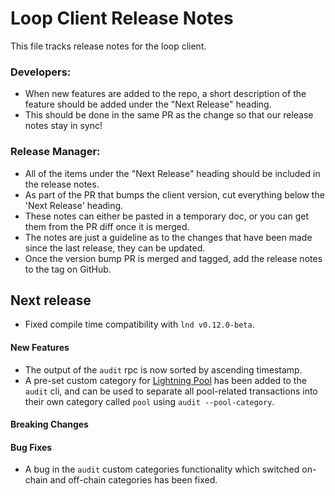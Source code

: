 # Loop Client Release Notes
This file tracks release notes for the loop client. 

### Developers: 
* When new features are added to the repo, a short description of the feature should be added under the "Next Release" heading.
* This should be done in the same PR as the change so that our release notes stay in sync!

### Release Manager: 
* All of the items under the "Next Release" heading should be included in the release notes.
* As part of the PR that bumps the client version, cut everything below the 'Next Release' heading. 
* These notes can either be pasted in a temporary doc, or you can get them from the PR diff once it is merged. 
* The notes are just a guideline as to the changes that have been made since the last release, they can be updated.
* Once the version bump PR is merged and tagged, add the release notes to the tag on GitHub.

## Next release
- Fixed compile time compatibility with `lnd v0.12.0-beta`.

#### New Features
* The output of the `audit` rpc is now sorted by ascending timestamp. 
* A pre-set custom category for [Lightning Pool](https://github.com/lightninglabs/pool) has been added to the `audit` cli, and can be used to separate all pool-related transactions into their own category called `pool` using `audit --pool-category`.

#### Breaking Changes

#### Bug Fixes
* A bug in the `audit` custom categories functionality which switched on-chain and off-chain categories has been fixed. 